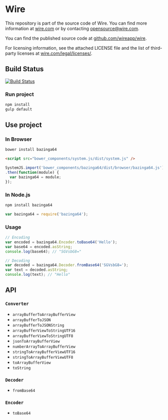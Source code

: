 # Wire

This repository is part of the source code of Wire. You can find more information at [wire.com](https://wire.com) or by contacting opensource@wire.com.

You can find the published source code at [github.com/wireapp/wire](https://github.com/wireapp/wire).

For licensing information, see the attached LICENSE file and the list of third-party licenses at [wire.com/legal/licenses/](https://wire.com/legal/licenses/).

## Build Status

[![Build Status](https://travis-ci.org/wireapp/bazinga64.svg?branch=master)](https://travis-ci.org/wireapp/bazinga64)

### Run project

```bash
npm install
gulp default
```

## Use project

### In Browser

```bash
bower install bazinga64
```

```html
<script src="bower_components/system.js/dist/system.js" />
```

```javascript
SystemJS.import('bower_components/bazinga64/dist/browser/bazinga64.js')
.then(function(module) {
  var bazinga64 = module;
});
```

### In Node.js

```bash
npm install bazinga64
```

```javascript
var bazinga64 = require('bazinga64');
```

### Usage

```javascript
// Encoding
var encoded = bazinga64.Encoder.toBase64('Hello');
var base64 = encoded.asString;
console.log(base64); // "SGVsbG8="

// Decoding
var decoded = bazinga64.Decoder.fromBase64('SGVsbG8=');
var text = decoded.asString;
console.log(text); // "Hello"
```

## API

### `Converter`

- `arrayBufferToArrayBufferView`
- `arrayBufferToJSON`
- `arrayBufferToJSONString`
- `arrayBufferViewToStringUTF16`
- `arrayBufferViewToStringUTF8`
- `jsonToArrayBufferView`
- `numberArrayToArrayBufferView`
- `stringToArrayBufferViewUTF16`
- `stringToArrayBufferViewUTF8`
- `toArrayBufferView`
- `toString`

### `Decoder`

- `fromBase64`

### `Encoder`

- `toBase64`
